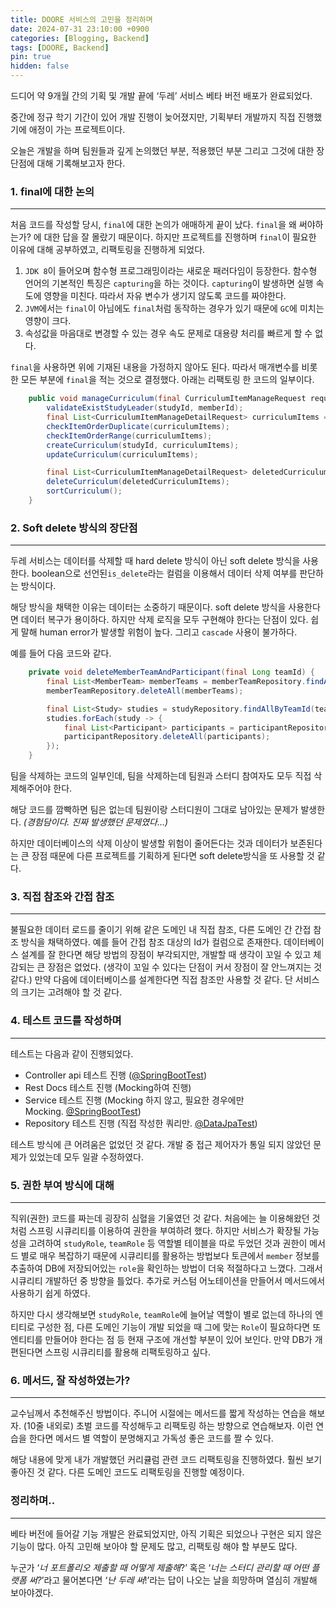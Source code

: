 ```yaml
---
title: DOORE 서비스의 고민을 정리하며
date: 2024-07-31 23:10:00 +0900
categories: [Blogging, Backend]
tags: [DOORE, Backend]
pin: true
hidden: false
---
```


드디어 약  9개월 간의 기획 및 개발 끝에 ‘두레’ 서비스 베타 버전 배포가 완료되었다.

중간에 정규 학기 기간이 있어 개발 진행이 늦어졌지만, 기획부터 개발까지 직접 진행했기에 애정이 가는 프로젝트이다.

오늘은 개발을 하며 팀원들과 깊게 논의했던 부분, 적용했던 부분 그리고 그것에 대한 장단점에 대해 기록해보고자 한다.

### 1. final에 대한 논의

---

처음 코드를 작성할 당시, `final`에 대한 논의가 애매하게 끝이 났다. `final`을 왜 써야하는가? 에 대한 답을 잘 몰랐기 때문이다. 하지만 프로젝트를 진행하며 `final`이 필요한 이유에 대해 공부하였고, 리팩토링을 진행하게 되었다.

1. `JDK 8`이 들어오며 함수형 프로그래밍이라는 새로운 패러다임이 등장한다. 함수형 언어의 기본적인 특징은 `capturing`을 하는 것이다.  `capturing`이 발생하면 실행 속도에 영향을 미친다. 따라서 자유 변수가 생기지 않도록 코드를 짜야한다.
2. `JVM`에서는 `final`이 아님에도 `final`처럼 동작하는 경우가 있기 때문에 `GC`에 미치는 영향이 크다.
3. 속성값을 마음대로 변경할 수 있는 경우 속도 문제로 대용량 처리를 빠르게 할 수 없다.

`final`을 사용하면 위에 기재된 내용을 가정하지 않아도 된다. 따라서 매개변수를 비롯한 모든 부분에 `final`을 적는 것으로 결정했다. 아래는 리팩토링 한 코드의 일부이다.

```java
    public void manageCurriculum(final CurriculumItemManageRequest request, final Long studyId, final Long memberId) {
        validateExistStudyLeader(studyId, memberId);
        final List<CurriculumItemManageDetailRequest> curriculumItems = request.curriculumItems();
        checkItemOrderDuplicate(curriculumItems);
        checkItemOrderRange(curriculumItems);
        createCurriculum(studyId, curriculumItems);
        updateCurriculum(curriculumItems);

        final List<CurriculumItemManageDetailRequest> deletedCurriculumItems = request.deletedCurriculumItems();
        deleteCurriculum(deletedCurriculumItems);
        sortCurriculum();
    }
```

### 2. Soft delete 방식의 장단점

---

두레 서비스는 데이터를 삭제할 때 hard delete 방식이 아닌 soft delete 방식을 사용한다. boolean으로 선언된`is_delete`라는 컬럼을 이용해서 데이터 삭제 여부를 판단하는 방식이다.

해당 방식을 채택한 이유는 데이터는 소중하기 때문이다. soft delete 방식을 사용한다면 데이터 복구가 용이하다. 하지만 삭제 로직을 모두 구현해야 한다는 단점이 있다. 쉽게 말해 human error가 발생할 위험이 높다. 그리고 `cascade` 사용이 불가하다.

예를 들어 다음 코드와 같다.

```java
    private void deleteMemberTeamAndParticipant(final Long teamId) {
        final List<MemberTeam> memberTeams = memberTeamRepository.findAllByTeamId(teamId);
        memberTeamRepository.deleteAll(memberTeams);

        final List<Study> studies = studyRepository.findAllByTeamId(teamId);
        studies.forEach(study -> {
            final List<Participant> participants = participantRepository.findAllByStudyId(study.getId());
            participantRepository.deleteAll(participants);
        });
    }
```

팀을 삭제하는 코드의 일부인데, 팀을 삭제하는데 팀원과 스터디 참여자도  모두 직접 삭제해주어야 한다.

해당 코드를 깜빡하면 팀은 없는데 팀원이랑 스터디원이 그대로 남아있는 문제가 발생한다. *(경험담이다. 진짜 발생했던 문제였다…)*

하지만 데이터베이스의 삭제 이상이 발생할 위험이 줄어든다는 것과 데이터가 보존된다는 큰 장점 때문에 다른 프로젝트를 기획하게 된다면 soft delete방식을 또 사용할 것 같다.

### 3. 직접 참조와 간접 참조

---

불필요한 데이터 로드를 줄이기 위해 같은 도메인 내 직접 참조, 다른 도메인 간 간접 참조 방식을 채택하였다. 예를 들어 간접 참조 대상의 Id가 컬럼으로 존재한다. 데이터베이스 설계를 잘 한다면 해당 방법의 장점이 부각되지만, 개발할 때 생각이 꼬일 수 있고 체감되는 큰 장점은 없었다. (생각이 꼬일 수 있다는 단점이 커서 장점이 잘 안느껴지는 것 같다.) 만약 다음에 데이터베이스를 설계한다면 직접 참조만 사용할 것 같다. 단 서비스의 크기는 고려해야 할 것 같다.

### 4. 테스트 코드를 작성하며

---

테스트는 다음과 같이 진행되었다.

- Controller api 테스트 진행 ([@SpringBootTest](https://github.com/SpringBootTest))
- Rest Docs 테스트 진행 (Mocking하여 진행)
- Service 테스트 진행 (Mocking 하지 않고, 필요한 경우에만 Mocking. [@SpringBootTest](https://github.com/SpringBootTest))
- Repository 테스트 진행 (직접 작성한 쿼리만. [@DataJpaTest](https://github.com/DataJpaTest))

테스트 방식에 큰 어려움은 없었던 것 같다. 개발 중 접근 제어자가 통일 되지 않았던 문제가 있었는데 모두 일괄 수정하였다.

### 5. 권한 부여 방식에 대해

---

직위(권한) 코드를 짜는데 굉장히 심혈을 기울였던 것 같다. 처음에는 늘 이용해왔던 것처럼 스프링 시큐리티를 이용하여 권한을 부여하려 했다. 하지만 서비스가 확장될 가능성을 고려하여 `studyRole`, `teamRole` 등 역할별 테이블을 따로 두었던 것과 권한이 메서드 별로 매우 복잡하기 때문에 시큐리티를 활용하는 방법보다 토큰에서 `member` 정보를 추출하여 DB에 저장되어있는 `role`을 확인하는 방법이 더욱 적절하다고 느꼈다. 그래서 시큐리티 개발하던 중 방향을 틀었다. 추가로 커스텀 어노테이션을 만들어서 메서드에서 사용하기 쉽게 하였다.

하지만 다시 생각해보면 `studyRole`, `teamRole`에 늘어날 역할이 별로 없는데 하나의 엔티티로 구성한 점, 다른 도메인 기능이 개발 되었을 때 그에 맞는 `Role`이 필요하다면 또 엔티티를 만들어야 한다는 점 등 현재 구조에 개선할 부분이 있어 보인다. 만약 DB가 개편된다면 스프링 시큐리티를 활용해 리팩토링하고 싶다. 

### 6. 메서드, 잘 작성하였는가?

---

교수님께서 추천해주신 방법이다. 주니어 시절에는 메서드를 짧게 작성하는 연습을 해보자. (10줄 내외로) 초벌 코드를 작성해두고 리팩토링 하는 방향으로 연습해보자. 이런 연습을 한다면 메서드 별 역할이 분명해지고 가독성 좋은 코드를 짤 수 있다.

해당 내용에 맞게 내가 개발했던 커리큘럼 관련 코드 리팩토링을 진행하였다. 훨씬 보기 좋아진 것 같다. 다른 도메인 코드도 리팩토링을 진행할 예정이다.

### 정리하며..

---

베타 버전에 들어갈 기능 개발은 완료되었지만, 아직 기획은 되었으나 구현은 되지 않은 기능이 많다. 아직 고민해 보아야 할 문제도 많고, 리팩토링 해야 할 부분도 많다.

누군가 ‘*너 포트폴리오 제출할 때 어떻게 제출해*?’ 혹은 ‘*너는 스터디 관리할 때 어떤 플랫폼 써?*’라고 물어본다면 ‘*난 두레 써*!’라는 답이 나오는 날을 희망하며 열심히 개발해 보아야겠다.